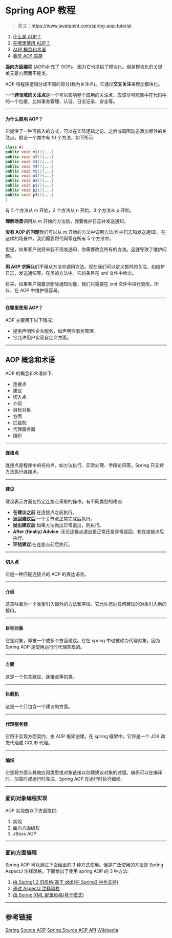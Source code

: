 # Spring AOP 教程

> 原文：<https://www.javatpoint.com/spring-aop-tutorial>

1.  [什么是 AOP？](#)
2.  [在哪里使用 AOP？](#)
3.  [AOP 概念和术语](#)
4.  [春季 AOP 实施](#)

**面向方面编程** (AOP)补充了 OOPs，因为它也提供了模块化。但是模块化的关键单元是方面而不是类。

AOP 将程序逻辑分成不同的部分(称为关注点)。它通过**交叉关注**来增加模块化。

一个**跨领域的关注点**是一个可以影响整个应用的关注点，应该尽可能集中在代码中的一个位置，比如事务管理、认证、日志记录、安全等。

* * *

#### 为什么要用 AOP？

它提供了一种可插入的方式，可以在实际逻辑之前、之后或周围动态添加额外的关注点。假设一个类中有 10 个方法，如下所示:

```java
class A{
public void m1(){...}
public void m2(){...}
public void m3(){...}
public void m4(){...}
public void m5(){...}
public void n1(){...}
public void n2(){...}
public void p1(){...}
public void p2(){...}
public void p3(){...}
}

```

有 5 个方法从 m 开始，2 个方法从 n 开始，3 个方法从 p 开始。

**理解场景**调用从 m 开始的方法后，我要维护日志并发送通知。

**没有 AOP 的问题**我们可以从 m 开始的方法中调用方法(维护日志和发送通知)，在这样的场景中，我们需要将代码写在所有 5 个方法中。

但是，如果客户说将来我不用发通知，你需要改变所有的方法。这就导致了维护问题。

**用 AOP 求解**我们不用从方法中调用方法。现在我们可以定义额外的关注，如维护日志，发送通知等。在类的方法中。它的条目在 xml 文件中给出。

将来，如果客户端要求删除通知功能，我们只需要在 xml 文件中进行更改。所以，在 AOP 中维护很容易。

* * *

#### 在哪里使用 AOP？

AOP 主要用于以下情况:

*   提供声明性企业服务，如声明性事务管理。
*   它允许用户实现自定义方面。

* * *

## AOP 概念和术语

AOP 的概念和术语如下:

*   连接点
*   建议
*   切入点
*   介绍
*   目标对象
*   方面
*   拦截机
*   代理服务器
*   编织

* * *

#### 连接点

连接点是程序中的任何点，如方法执行、异常处理、字段访问等。Spring 只支持方法执行连接点。

* * *

#### 建议

建议表示方面在特定连接点采取的操作。有不同类型的建议:

*   **在建议之前**:在连接点之前执行。
*   **返回建议后**:一个关节点正常完成后执行。
*   **抛出建议后**:如果方法抛出异常退出，则执行。
*   **After (finally) Advice** :无论连接点退出是正常还是异常返回，都在连接点后执行。
*   **环绕建议**:在连接点前后执行。

* * *

#### 切入点

它是一种匹配连接点的 AOP 的表达语言。

* * *

#### 介绍

这意味着为一个类型引入额外的方法和字段。它允许您向任何建议的对象引入新的接口。

* * *

#### 目标对象

它是对象，即被一个或多个方面建议。它在 spring 中也被称为代理对象，因为 Spring AOP 是使用运行时代理实现的。

* * *

#### 方面

这是一个包含建议、连接点等的类。

* * *

#### 拦截机

这是一个只包含一个建议的方面。

* * *

#### 代理服务器

它用于实现方面契约，由 AOP 框架创建。在 spring 框架中，它将是一个 JDK 动态代理或 CGLIB 代理。

* * *

#### 编织

它是将方面与其他应用类型或对象链接以创建建议对象的过程。编织可以在编译时、加载时或运行时完成。Spring AOP 在运行时执行编织。

* * *

### 面向对象编程实现

AOP 实现由以下方面提供:

1.  实现
2.  面向方面编程
3.  JBoss AOP

* * *

### 面向方面编程

Spring AOP 可以通过下面给出的 3 种方式使用。但是广泛使用的方法是 Spring AspectJ 注释风格。下面给出了使用 spring AOP 的 3 种方法:

1.  [由 Spring1.2 旧风格(基于 dtd)(在 Spring3 中也支持)](spring-aop-example)
2.  [通过 AspectJ 注释风格](spring-aop-aspectj-annotation-example)
3.  [由 Spring XML 配置风格(基于模式)](spring-aop-aspectj-xml-configuration-example)

* * *

## 参考链接

[Spring Source AOP](http://static.springsource.org/spring/docs/3.0.x/reference/aop.html)
[Spring Source AOP API](http://static.springsource.org/spring/docs/3.0.x/reference/aop-api.html)
[Wikipedia](https://en.wikipedia.org/wiki/Aspect-oriented_programming)